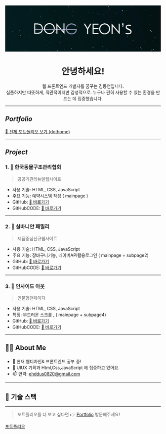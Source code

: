<p align="center">
  <img src="img/profileimg.png"; width="600" height="auto" alt="프로필 이미지">
</p>

<h1 align="center">안녕하세요!</h1>
<p align="center">웹 프론트엔드 개발자를 꿈꾸는 김동연입니다. <br>
심플하지만 따뜻하게, 직관적이지만 감성적으로. 누구나 편히 사용할 수 있는 환경을 만드는 데 집중했습니다.</p>

---

 ##  *Portfolio*

[📂 전체 포트폴리오 보기 (dothome)](http://kimdongyeon.dothome.co.kr/)


---

## *Project*

### 1. 📌 **한국동물구조관리협회**
> 공공기관리뉴얼웹사이트

- 사용 기술: HTML, CSS, JavaScript
- 주요 기능: 예약시스템 작성 ( mainpage )
- GitHub: [🔗 바로가기](https://kimdongyeon99.github.io/portfolio/project001/index_my.html)
- GitHubCODE: [🔗 바로가기]()

---

### 2. 📌 **실바니안 패밀리**
> 제품중심신규웹사이트

- 사용 기술: HTML, CSS, JavaScript
- 주요 기능: 장바구니기능, 네이버API활용로그인 ( mainpage  + subpage2)
- GitHub: [🔗 바로가기](https://kimdongyeon99.github.io/portfolio/project002/index_my.html)
- GitHubCODE: [🔗 바로가기]()

---

### 3. 📌 **인사이드 아웃**
> 인물형팬페이지

- 사용 기술: HTML, CSS, JavaScript
- 특징: 부드러운 스크롤 , ( mainpage  + subpage4)
- GitHub: [🔗 바로가기](https://kimdongyeon99.github.io/portfolio/project003/index_my.html)
- GitHubCODE: [🔗 바로가기]()

---

## 👩‍💻 About Me</p>

- 🔭 현재 웹디자인& 프론트엔드 공부 중!
- 🌱 UIUX 기획과 Html,Css,JavaScript 에 집중하고 있어요.
- 📫 연락: ehddus0820@gmail.com

---

## 🧰 기술 스택





---

> 포트폴리오를 더 보고 싶다면 👉 [Portfolio](http://kimdongyeon.dothome.co.kr/) 방문해주세요!

[포트폴리오](https://www.figma.com/proto/sDfW4dX26ubgyuLy0bBn7L/Untitled?node-id=1-12&t=JCy3PwRUmUgezRMs-1&scaling=min-zoom&content-scaling=fixed&page-id=0%3A1)
